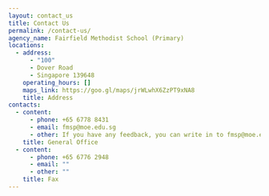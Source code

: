 ```yaml
---
layout: contact_us
title: Contact Us
permalink: /contact-us/
agency_name: Fairfield Methodist School (Primary)
locations:
  - address:
      - "100"
      - Dover Road
      - Singapore 139648
    operating_hours: []
    maps_link: https://goo.gl/maps/jrWLwhX6ZzPT9xNA8
    title: Address
contacts:
  - content:
      - phone: +65 6778 8431
      - email: fmsp@moe.edu.sg
      - other: If you have any feedback, you can write in to fmsp@moe.edu.sg
    title: General Office
  - content:
      - phone: +65 6776 2948
      - email: ""
      - other: ""
    title: Fax
---
```

